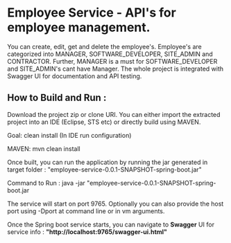 # Employee Service - API's for employee management.
You can create, edit, get and delete the employee's. Employee's are categorized into MANAGER, SOFTWARE_DEVELOPER, SITE_ADMIN and CONTRACTOR. Further, MANAGER is a must for SOFTWARE_DEVELOPER and SITE_ADMIN's cant have Manager.
The whole project is integrated with Swagger UI for documentation and API testing.

## How to Build and Run :

Download the project zip or clone URI. You can either import the extracted project into an IDE (Eclipse, STS etc) or directly build using MAVEN.

Goal: clean install (In IDE run configuration)

MAVEN: mvn clean install

Once built, you can run the application by running the jar generated in target folder : "employee-service-0.0.1-SNAPSHOT-spring-boot.jar"

Command to Run : java -jar "employee-service-0.0.1-SNAPSHOT-spring-boot.jar

The service will start on port 9765. Optionally you can also provide the host port using -Dport at command line or in vm arguments.

Once the Spring boot service starts, you can navigate to **Swagger** UI for service info : **"http://localhost:9765/swagger-ui.html"**


